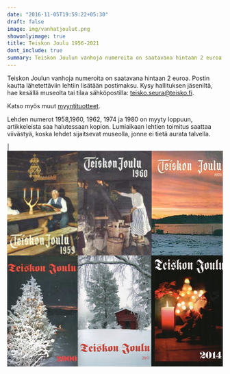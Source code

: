 ```yaml
---
date: "2016-11-05T19:59:22+05:30"
draft: false
image: img/vanhatjoulut.png
showonlyimage: true
title: Teiskon Joulu 1956-2021
dont_include: true
summary: Teiskon Joulun vanhoja numeroita on saatavana hintaan 2 euroa. Postin kautta lähetettäviin lehtiin lisätään postimaksu.
---
```


Teiskon Joulun vanhoja numeroita on saatavana hintaan 2 euroa. Postin kautta lähetettäviin lehtiin lisätään postimaksu.
Kysy hallituksen jäseniltä, hae kesällä museolta tai tilaa sähköpostilla: teisko.seura@teisko.fi.

Katso myös muut [myyntituotteet](.../tuotteet/).

Lehden numerot 1958,1960, 1962, 1974 ja 1980  on myyty loppuun, artikkeleista saa halutessaan kopion.
Lumiaikaan lehtien toimitus saattaa viivästyä, koska lehdet sijaitsevat museolla, jonne ei tietä aurata talvella.


| ![plot](../../img/vanhatjoulut.png)  

